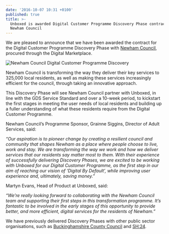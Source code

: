 ```yaml
---
date: '2016-10-07 10:31 +0100'
published: true
title: >-
  Unboxed is awarded Digital Customer Programme Discovery Phase contract with
  Newham Council
---
```

We are pleased to announce that we have been awarded the contract for the Digital Customer Programme Discovery Phase with [Newham Council](https://www.newham.gov.uk/Pages/index.aspx), procured through the Digital Marketplace.<br/>

![Newham Council Digital Customer Programme Discovery](https://s3-eu-west-1.amazonaws.com/unboxed-web-images/c4d321fe9b66c6408554ca8c7fbaa942.jpg)

Newham Council is transforming the way they deliver their key services to 325,000 local residents, as well as making these services increasingly efficient for the council, through taking an innovative approach.<br/>

This Discovery Phase will see Newham Council partner with Unboxed, in line with the GDS Service Standard and over a 10-week period, to kickstart the first stages in meeting the user needs of local residents and building up a fuller understanding of what these residents require from the Digital Customer Programme.<br/>

Newham Council’s Programme Sponsor, Grainne Siggins, Director of Adult Services, said:<br/>

<i>“Our aspiration is to pioneer change by creating a resilient council and community that shapes Newham as a place where people choose to live, work and stay. We are transforming the way we work and how we deliver services that our residents say matter most to them. With their experience of successfully delivering Discovery Phases, we are excited to be working with Unboxed for our Digital Customer Programme, as the first step in our aim of reaching our vision of ‘Digital By Default’, while improving user experience and, ultimately, saving money.”</i><br/>

Martyn Evans, Head of Product at Unboxed, said:<br/>

<i>“We’re really looking forward to collaborating with the Newham Council team and supporting their first steps in this transformation programme. It’s fantastic to be involved in the early stages of this opportunity to provide better, and more efficient, digital services for the residents of Newham.”</i><br/>

We have previously delivered Discovery Phases with other public sector organisations, such as [Buckinghamshire County Council](https://unboxed.co/project-stories/bucks-cc) and [SH:24](https://unboxed.co/project-stories/sh24/).

